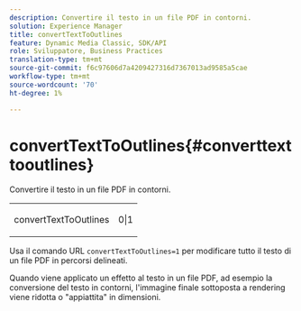 ```yaml
---
description: Convertire il testo in un file PDF in contorni.
solution: Experience Manager
title: convertTextToOutlines
feature: Dynamic Media Classic, SDK/API
role: Sviluppatore, Business Practices
translation-type: tm+mt
source-git-commit: f6c97606d7a4209427316d7367013ad9585a5cae
workflow-type: tm+mt
source-wordcount: '70'
ht-degree: 1%

---
```



# convertTextToOutlines{#converttexttooutlines}

Convertire il testo in un file PDF in contorni.

<table id="simpletable_FDE0D8786BC747AF87A336452500E695"> 
 <tr class="strow"> 
  <td class="stentry"> <p><span class="codeph"> convertTextToOutlines</span> </p> </td> 
  <td class="stentry"> <p>0|1 </p></td> 
 </tr> 
</table>

Usa il comando URL `convertTextToOutlines=1` per modificare tutto il testo di un file PDF in percorsi delineati.

Quando viene applicato un effetto al testo in un file PDF, ad esempio la conversione del testo in contorni, l&#39;immagine finale sottoposta a rendering viene ridotta o &quot;appiattita&quot; in dimensioni.
